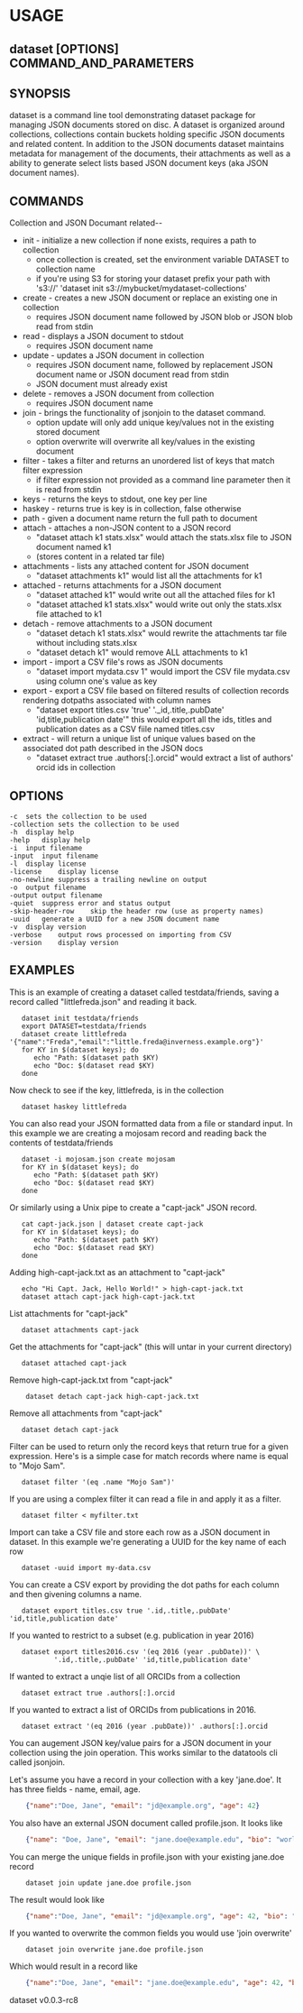 
# USAGE

## dataset [OPTIONS] COMMAND_AND_PARAMETERS

## SYNOPSIS

dataset is a command line tool demonstrating dataset package for managing 
JSON documents stored on disc. A dataset is organized around collections,
collections contain buckets holding specific JSON documents and related content.
In addition to the JSON documents dataset maintains metadata for management
of the documents, their attachments as well as a ability to generate select lists
based JSON document keys (aka JSON document names).

## COMMANDS

Collection and JSON Documant related--

+ init - initialize a new collection if none exists, requires a path to collection
  + once collection is created, set the environment variable DATASET
    to collection name
  + if you're using S3 for storing your dataset prefix your path with 's3://'
    'dataset init s3://mybucket/mydataset-collections'
+ create - creates a new JSON document or replace an existing one in collection
  + requires JSON document name followed by JSON blob or JSON blob read from stdin
+ read - displays a JSON document to stdout
  + requires JSON document name
+ update - updates a JSON document in collection
  + requires JSON document name, followed by replacement JSON document name or 
    JSON document read from stdin
  + JSON document must already exist
+ delete - removes a JSON document from collection
  + requires JSON document name
+ join - brings the functionality of jsonjoin to the dataset command.
  + option update will only add unique key/values not in the existing stored document
  + option overwrite will overwrite all key/values in the existing document
+ filter - takes a filter and returns an unordered list of keys that match filter expression
  + if filter expression not provided as a command line parameter then it is read from stdin
+ keys - returns the keys to stdout, one key per line
+ haskey - returns true is key is in collection, false otherwise
+ path - given a document name return the full path to document
+ attach - attaches a non-JSON content to a JSON record 
  + "dataset attach k1 stats.xlsx" would attach the stats.xlsx file to JSON document named k1
  + (stores content in a related tar file)
+ attachments - lists any attached content for JSON document
  + "dataset attachments k1" would list all the attachments for k1
+ attached - returns attachments for a JSON document 
  + "dataset attached k1" would write out all the attached files for k1
  + "dataset attached k1 stats.xlsx" would write out only the stats.xlsx file attached to k1
+ detach - remove attachments to a JSON document
  + "dataset detach k1 stats.xlsx" would rewrite the attachments tar file without including stats.xlsx
  + "dataset detach k1" would remove ALL attachments to k1
+ import - import a CSV file's rows as JSON documents
  + "dataset import mydata.csv 1" would import the CSV file mydata.csv using column one's value as key
+ export - export a CSV file based on filtered results of collection records rendering dotpaths associated with column names
  + "dataset export titles.csv 'true' '._id,.title,.pubDate' 'id,title,publication date'" 
    this would export all the ids, titles and publication dates as a CSV fiile named titles.csv
+ extract - will return a unique list of unique values based on the associated dot path described in the JSON docs
  + "dataset extract true .authors[:].orcid" would extract a list of authors' orcid ids in collection

## OPTIONS

	-c	sets the collection to be used
	-collection	sets the collection to be used
	-h	display help
	-help	display help
	-i	input filename
	-input	input filename
	-l	display license
	-license	display license
	-no-newline	suppress a trailing newline on output
	-o	output filename
	-output	output filename
	-quiet	suppress error and status output
	-skip-header-row	skip the header row (use as property names)
	-uuid	generate a UUID for a new JSON document name
	-v	display version
	-verbose	output rows processed on importing from CSV
	-version	display version

## EXAMPLES

This is an example of creating a dataset called testdata/friends, saving
a record called "littlefreda.json" and reading it back.

```shell
   dataset init testdata/friends
   export DATASET=testdata/friends
   dataset create littlefreda '{"name":"Freda","email":"little.freda@inverness.example.org"}'
   for KY in $(dataset keys); do
      echo "Path: $(dataset path $KY) 
      echo "Doc: $(dataset read $KY)
   done
```

Now check to see if the key, littlefreda, is in the collection

```shell
   dataset haskey littlefreda
```

You can also read your JSON formatted data from a file or standard input.
In this example we are creating a mojosam record and reading back the contents
of testdata/friends

```shell
   dataset -i mojosam.json create mojosam
   for KY in $(dataset keys); do
      echo "Path: $(dataset path $KY) 
      echo "Doc: $(dataset read $KY)
   done
```

Or similarly using a Unix pipe to create a "capt-jack" JSON record.

```shell
   cat capt-jack.json | dataset create capt-jack
   for KY in $(dataset keys); do
      echo "Path: $(dataset path $KY) 
      echo "Doc: $(dataset read $KY)
   done
```

Adding high-capt-jack.txt as an attachment to "capt-jack"

```shell
   echo "Hi Capt. Jack, Hello World!" > high-capt-jack.txt
   dataset attach capt-jack high-capt-jack.txt
```

List attachments for "capt-jack"

```shell
   dataset attachments capt-jack
```

Get the attachments for "capt-jack" (this will untar in your current directory)

```shell
   dataset attached capt-jack
```

Remove high-capt-jack.txt from "capt-jack"

```shell
    dataset detach capt-jack high-capt-jack.txt
```

Remove all attachments from "capt-jack"

```shell
   dataset detach capt-jack
```

Filter can be used to return only the record keys that return true for a given
expression. Here's is a simple case for match records where name is equal to
"Mojo Sam".

```shell
   dataset filter '(eq .name "Mojo Sam")'
```

If you are using a complex filter it can read a file in and apply it as a filter.

```shell
   dataset filter < myfilter.txt
```

Import can take a CSV file and store each row as a JSON document in dataset. In
this example we're generating a UUID for the key name of each row

```shell
   dataset -uuid import my-data.csv
```

You can create a CSV export by providing the dot paths for each column and
then givening columns a name.

```shell
   dataset export titles.csv true '.id,.title,.pubDate' 'id,title,publication date'
```

If you wanted to restrict to a subset (e.g. publication in year 2016)
 
```shell
   dataset export titles2016.csv '(eq 2016 (year .pubDate))' \
           '.id,.title,.pubDate' 'id,title,publication date'
```

If wanted to extract a unqie list of all ORCIDs from a collection 

```shell
   dataset extract true .authors[:].orcid
```

If you wanted to extract a list of ORCIDs from publications in 2016.

```shell
   dataset extract '(eq 2016 (year .pubDate))' .authors[:].orcid
```


You can augement JSON key/value pairs for a JSON document in your collection
using the join operation. This works similar to the datatools cli called jsonjoin.

Let's assume you have a record in your collection with a key 'jane.doe'. It has
three fields - name, email, age.

```json
    {"name":"Doe, Jane", "email": "jd@example.org", "age": 42}
```
You also have an external JSON document called profile.json. It looks like

```json
    {"name": "Doe, Jane", "email": "jane.doe@example.edu", "bio": "world renowned geophysist"}
```

You can merge the unique fields in profile.json with your existing jane.doe record

```shell
    dataset join update jane.doe profile.json
```

The result would look like

```json
    {"name":"Doe, Jane", "email": "jd@example.org", "age": 42, "bio": "renowned geophysist"}
```

If you wanted to overwrite the common fields you would use 'join overwrite'

```shell
    dataset join overwrite jane.doe profile.json
```

Which would result in a record like

```json
    {"name":"Doe, Jane", "email": "jane.doe@example.edu", "age": 42, "bio": "renowned geophysist"}
```


dataset v0.0.3-rc8
